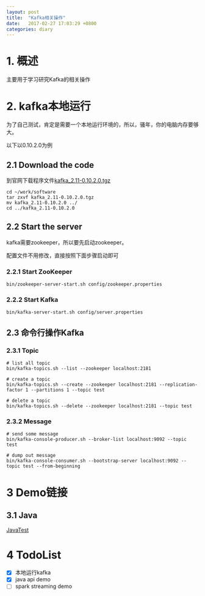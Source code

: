 ```yaml
---
layout: post
title:  "Kafka相关操作"
date:   2017-02-27 17:03:29 +0800
categories: diary
---
```


# 1. 概述
主要用于学习研究Kafka的相关操作

# 2. kafka本地运行
为了自己测试，肯定是需要一个本地运行环境的，所以，骚年，你的电脑内存要够大。

以下以0.10.2.0为例
## 2.1 Download the code
到官网下载程序文件[kafka_2.11-0.10.2.0.tgz](https://www.apache.org/dyn/closer.cgi?path=/kafka/0.10.2.0/kafka_2.11-0.10.2.0.tgz)

```shell
cd ~/work/software
tar zxvf kafka_2.11-0.10.2.0.tgz
mv kafka_2.11-0.10.2.0 ../
cd ../kafka_2.11-0.10.2.0
```

## 2.2 Start the server
kafka需要zookeeper，所以要先启动zookeeper。

配置文件不用修改，直接按照下面步骤启动即可

### 2.2.1 Start ZooKeeper
```shell
bin/zookeeper-server-start.sh config/zookeeper.properties
```

### 2.2.2 Start Kafka
```shell
bin/kafka-server-start.sh config/server.properties
```

## 2.3 命令行操作Kafka
### 2.3.1 Topic
```shell
# list all topic
bin/kafka-topics.sh --list --zookeeper localhost:2181

# create a topic
bin/kafka-topics.sh --create --zookeeper localhost:2181 --replication-factor 1 --partitions 1 --topic test

# delete a topic
bin/kafka-topics.sh --delete --zookeeper localhost:2181 --topic test
```
### 2.3.2 Message
```shell
# send some message
bin/kafka-console-producer.sh --broker-list localhost:9092 --topic test

# dump out message
bin/kafka-console-consumer.sh --bootstrap-server localhost:9092 --topic test --from-beginning
```

# 3 Demo链接
## 3.1 Java
[JavaTest](https://github.com/zgj0315/javaTest)

# 4 TodoList
- [x] 本地运行kafka
- [x] java api demo
- [ ] spark streaming demo
